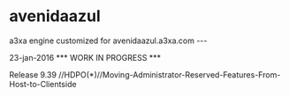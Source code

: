 # avenidaazul
a3xa engine customized for avenidaazul.a3xa.com ---

23-jan-2016 *** WORK IN PROGRESS ***

Release 9.39 //HDPO(*)//Moving-Administrator-Reserved-Features-From-Host-to-Clientside


